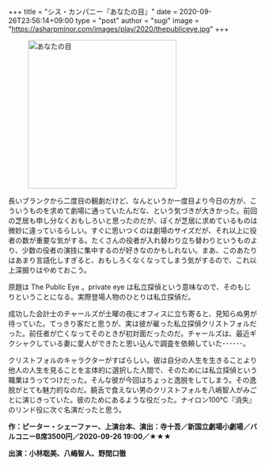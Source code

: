 +++
title = "シス・カンパニー『あなたの目』"
date = 2020-09-26T23:56:14+09:00
type = "post"
author = "sugi"
image = "https://asharpminor.com/images/play/2020/thepubliceye.jpg"
+++
<figure class="alignleft"><img src="/images/play/2020/thepubliceye.jpg" alt="あなたの目" style="width: 300px !important;"></figure>

長いブランクから二度目の観劇だけど、なんというか一度目より今日の方が、こういうものを求めて劇場に通っていたんだな、という気づきが大きかった。前回の芝居も申し分なくおもしろいと思ったのだが、ぼくが芝居に求めているものは微妙に違っているらしい。すぐに思いつくのは劇場のサイズだが、それ以上に役者の数が重要な気がする。たくさんの役者が入れ替わり立ち替わりというものより、少数の役者の演技に集中するのが好きなのかもしれない。まあ、このあたりはあまり言語化しすぎると、おもしろくなくなってしまう気がするので、これ以上深掘りはやめておこう。

原題は The Public Eye 。private eye は私立探偵という意味なので、そのもじりということになる。実際登場人物のひとりは私立探偵だ。

成功した会計士のチャールズが土曜の夜にオフィスに立ち寄ると、見知らぬ男が待っていた。てっきり客だと思うが、実は彼が雇った私立探偵クリストフォルだった。前任者が亡くなってそのときが初対面だったのだ。チャールズは、最近ギクシャクしている妻に愛人ができたと思い込んで調査を依頼していた･･････。

クリストフォルのキャラクターがすばらしい。彼は自分の人生を生きることより他人の人生を見ることを主体的に選択した人間で、そのためには私立探偵という職業はうってつけだった。そんな彼が今回はちょっと逸脱をしてしまう。その逸脱がとても魅力的なのだ。饒舌で食えない男のクリストフォルを八嶋智人がみごとに演じきっていた。彼のためにあるような役だった。ナイロン100℃『消失』のリンド役に次ぐ名演だったと思う。

**作：ピーター・シェーファー、上演台本、演出：寺十吾／新国立劇場小劇場／バルコニーB席3500円／2020-09-26 19:00／★★★**

**出演：小林聡美、八嶋智人、野間口徹**